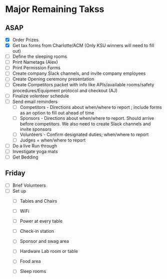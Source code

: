 # Major Remaining Takss

## ASAP

- [x] Order Prizes 
- [x] Get tax forms from Charlotte/ACM (Only KSU winners will need to fill out)
- [ ] Define the sleeping rooms
- [ ] Print Nametags (Alex)
- [ ] Print Permission Forms
- [ ] Create company Slack channels, and invite company employees
- [ ] Create Opening ceremony presentation
- [ ] Create Competitors packet with info like APIs/available rooms/safety procedures/Equipment protocol and checkout (AJ)
- [ ] Finalize volenteer schedule
- [ ] Send email reminders
  - [ ] Competitors - Directions about when/where to report ; include forms as an option to fill out ahead of time
  - [ ] Sponsors - Directions about when/where to report. Should arrive before competitors. We also need to create Slack channels and invite sponsors
  - [ ] Volunteers - Confirm designated duties; when/where to report
  - [ ] Judges = when/where to report
- [ ] Do a live Run through
- [ ] Investigate yoga mats
- [ ] Get Bedding
## Friday

- [ ] Brief Volunteers
- [ ] Set up
  - [ ] Tables and Chairs
  - [ ] WiFi
  - [ ] Power at every table
  - [ ] Check-in station
  - [ ] Sponsor and swag area
  - [ ] Hardware Lab room or table
  - [ ] Food area
  - [ ] Sleep rooms
  
